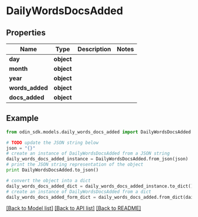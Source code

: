 # DailyWordsDocsAdded


## Properties

Name | Type | Description | Notes
------------ | ------------- | ------------- | -------------
**day** | **object** |  | 
**month** | **object** |  | 
**year** | **object** |  | 
**words_added** | **object** |  | 
**docs_added** | **object** |  | 

## Example

```python
from odin_sdk.models.daily_words_docs_added import DailyWordsDocsAdded

# TODO update the JSON string below
json = "{}"
# create an instance of DailyWordsDocsAdded from a JSON string
daily_words_docs_added_instance = DailyWordsDocsAdded.from_json(json)
# print the JSON string representation of the object
print DailyWordsDocsAdded.to_json()

# convert the object into a dict
daily_words_docs_added_dict = daily_words_docs_added_instance.to_dict()
# create an instance of DailyWordsDocsAdded from a dict
daily_words_docs_added_form_dict = daily_words_docs_added.from_dict(daily_words_docs_added_dict)
```
[[Back to Model list]](../README.md#documentation-for-models) [[Back to API list]](../README.md#documentation-for-api-endpoints) [[Back to README]](../README.md)


